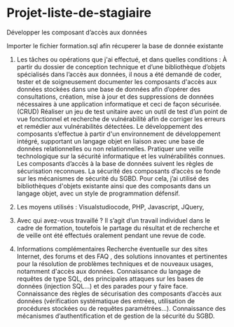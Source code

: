 # Projet-liste-de-stagiaire
Développer les composant d’accès aux données

Importer le fichier formation.sql afin récuperer la base de donnée existante

1. Les tâches ou opérations que j'ai effectué, et dans quelles conditions :
À partir du dossier de conception technique et d’une bibliothèque d’objets spécialisés dans l’accès aux données, il nous a été demandé de coder, tester et de soigneusement documenter les composants d'accès
aux données stockées dans une base de données afin d’opérer des consultations, création, mise à jour et des suppressions de données nécessaires à une application informatique et ceci de façon sécurisée.(CRUD)
Réaliser un jeu de test unitaire avec un outil de test d’un point de vue fonctionnel et recherche de vulnérabilité afin de corriger les erreurs et remédier aux vulnérabilités détectées.
Le développement des composants s’effectue à partir d'un environnement de développement intégré, supportant un langage objet en liaison avec une base de données relationnelles ou non relationnelles.
Pratiquer une veille technologique sur la sécurité informatique et les vulnérabilités connues. Les composants d’accès à la base de données suivent les règles de sécurisation reconnues. La sécurité des composants 
d’accès se fonde sur les mécanismes de sécurité du SGBD. Pour cela, j’ai utilisé des bibliothèques d'objets existante ainsi que des composants dans un langage objet, avec un style de programmation défensif.

2. Les moyens utilisés :
Visualstudiocode, PHP, Javascript, JQuery,
   
4. Avec qui avez-vous travaillé ?
Il s’agit d’un travail individuel dans le cadre de formation, toutefois le partage du résultat et de recherche et de veille ont été effectués oralement pendant une revue de code.

7. Informations complémentaires
Recherche éventuelle sur des sites Internet, des forums et des FAQ , des solutions innovantes et pertinentes pour la résolution de problèmes techniques et de nouveaux usages, notamment d'accès aux données.
Connaissance du langage de requêtes de type SQL, des principales attaques sur les bases de données (injection SQL…) et des parades pour y faire face.
Connaissance des règles de sécurisation des composants d’accès aux données (vérification systématique des entrées, utilisation de procédures stockées ou de requêtes paramétrées…).
Connaissance des mécanismes d’authentification et de gestion de la sécurité du SGBD.
